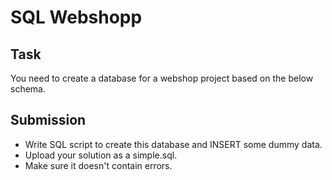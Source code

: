 # SQL Webshopp

## Task
You need to create a database for a webshop project based on the below schema.

## Submission
* Write SQL script to create this database and INSERT some dummy data.
* Upload your solution as a simple.sql. 
* Make sure it doesn't contain errors.
